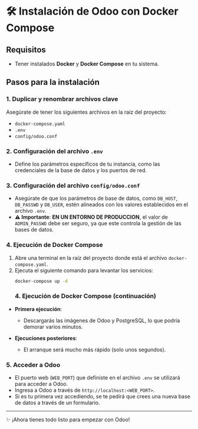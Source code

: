 # 🛠️ Instalación de Odoo con Docker Compose

## Requisitos
- Tener instalados **Docker** y **Docker Compose** en tu sistema.

## Pasos para la instalación

### 1. Duplicar y renombrar archivos clave
Asegúrate de tener los siguientes archivos en la raíz del proyecto:
- `docker-compose.yaml`
- `.env`
- `config/odoo.conf`

### 2. Configuración del archivo `.env`
- Define los parámetros específicos de tu instancia, como las credenciales de la base de datos y los puertos de red.

### 3. Configuración del archivo `config/odoo.conf`
- Asegúrate de que los parámetros de base de datos, como `DB_HOST`, `DB_PASSWD` y `DB_USER`, estén alineados con los valores establecidos en el archivo `.env`.
- **⚠️ Importante**: **EN UN ENTORNO DE PRODUCCION**, el valor de `ADMIN_PASSWD` debe ser seguro, ya que este controla la gestión de las bases de datos.

### 4. Ejecución de Docker Compose
1. Abre una terminal en la raíz del proyecto donde está el archivo `docker-compose.yaml`.
2. Ejecuta el siguiente comando para levantar los servicios:
   ```bash
   docker-compose up -d
   ```
   ### 4. Ejecución de Docker Compose (continuación)

- **Primera ejecución**: 
  - Descargarás las imágenes de Odoo y PostgreSQL, lo que podría demorar varios minutos.
  
- **Ejecuciones posteriores**: 
  - El arranque será mucho más rápido (solo unos segundos).

### 5. Acceder a Odoo
- El puerto web (`WEB_PORT`) que definiste en el archivo `.env` se utilizará para acceder a Odoo.
- Ingresa a Odoo a través de `http://localhost:<WEB_PORT>`.
- Si es tu primera vez accediendo, se te pedirá que crees una nueva base de datos a través de un formulario.

---

✨ ¡Ahora tienes todo listo para empezar con Odoo!
